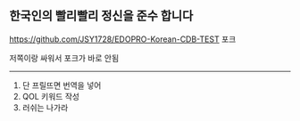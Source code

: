 ## 한국인의 빨리빨리 정신을 준수 합니다

https://github.com/JSY1728/EDOPRO-Korean-CDB-TEST 포크

저쪽이랑 싸워서 포크가 바로 안됨

----
1. 단 프릴뜨면 번역을 넣어
2. QOL 키워드 작성
3. 러쉬는 나가라

